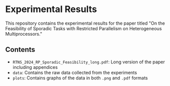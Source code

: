 # Experimental Results

This repository contains the experimental results for the paper titled "On the Feasibility of Sporadic Tasks with Restricted
Parallelism on Heterogeneous Multiprocessors."

## Contents
  - `RTNS_2024_RP_Sporadic_Feasibility_long.pdf`: Long version of the paper including appendices
  - `data`: Contains the raw data collected from the experiments
  - `plots`: Contains graphs of the data in both `.png` and `.pdf` formats
